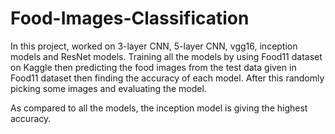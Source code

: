 # Food-Images-Classification
In this project, worked on 3-layer CNN, 5-layer CNN, vgg16, inception models and ResNet models. Training all the models by using Food11 dataset on Kaggle then predicting the food images from the test data given in Food11 dataset then finding the accuracy of each model. After this randomly picking some images and evaluating the model.

As compared to all the models, the inception model is giving the highest accuracy.
